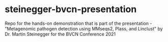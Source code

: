 # steinegger-bvcn-presentation
Repo for the hands-on demonstration that is part of the presentation - "Metagenomic pathogen detection using MMseqs2, Plass, and Linclust" by Dr. Martin Steinegger for the BVCN Conference 2021
